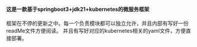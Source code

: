 #### 这是一款基于springboot3+jdk21+kubernetes的微服务框架
框架在不停的更新之中。每一个负责模块都可以独立允许，并且内部有写好一份readMe文件方便阅读。
并且有写好对应的kubernetes相关的yaml文件，方便直接部署。